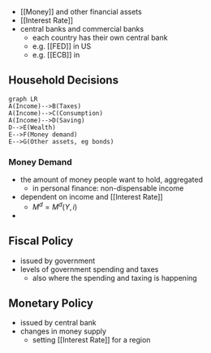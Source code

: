 - [[Money]] and other financial assets
- [[Interest Rate]]
- central banks and commercial banks
	- each country has their own central bank
	- e.g. [[FED]] in US
	- e.g. [[ECB]] in

## Household Decisions
```mermaid
graph LR
A(Income)-->B(Taxes)
A(Income)-->C(Consumption)
A(Income)-->D(Saving)
D-->E(Wealth)
E-->F(Money demand)
E-->G(Other assets, eg bonds)
```

### Money Demand
- the amount of money people want to hold, aggregated
	- in personal finance: non-dispensable income
- dependent on income and [[Interest Rate]]
	- $M^{d} = M^{d}(Y, i)$
- 

## Fiscal Policy
- issued by government
- levels of government spending and taxes
	- also where the spending and taxing is happening

## Monetary Policy
- issued by central bank
- changes in money supply
	- setting [[Interest Rate]] for a region